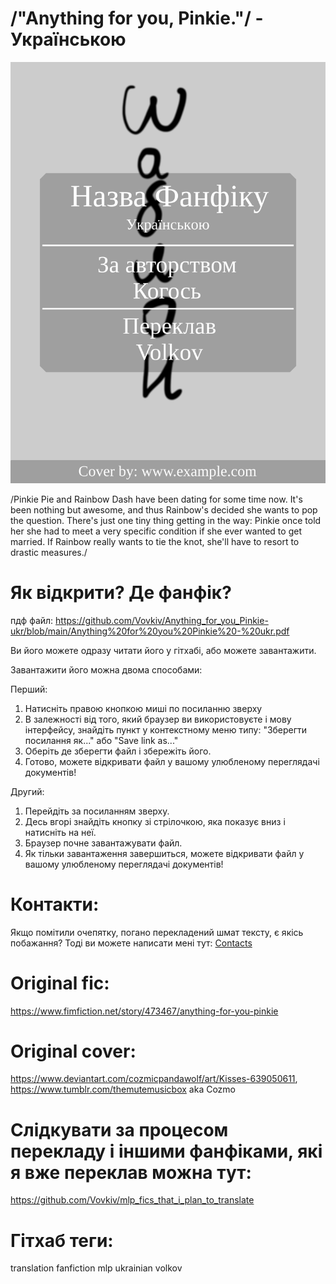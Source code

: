# /"Anything for you, Pinkie."/ - Українською
![обкладинка](https://github.com/Vovkiv/Anything_for_you_Pinkie-ukr/blob/main/src/cover-ukr.png?raw=true)

/Pinkie Pie and Rainbow Dash have been dating for some time now. It's been nothing but awesome, and thus Rainbow's decided she wants to pop the question. There's just one tiny thing getting in the way: Pinkie once told her she had to meet a very specific condition if she ever wanted to get married. If Rainbow really wants to tie the knot, she'll have to resort to drastic measures./

# Як відкрити? Де фанфік?
пдф файл: https://github.com/Vovkiv/Anything_for_you_Pinkie-ukr/blob/main/Anything%20for%20you%20Pinkie%20-%20ukr.pdf

Ви його можете одразу читати його у гітхабі, або можете завантажити.

Завантажити його можна двома способами:

Перший:

1. Натисніть правою кнопкою миші по посиланню зверху
2. В залежності від того, який браузер ви використовуєте і мову інтерфейсу, знайдіть пункт у контекстному меню типу: "Зберегти посилання як..." або "Save link as..."
3. Оберіть де зберегти файл і збережіть його.
4. Готово, можете відкривати файл у вашому улюбленому переглядачі документів!

Другий:

1. Перейдіть за посиланням зверху.
2. Десь вгорі знайдіть кнопку зі стрілочкою, яка показує вниз і натисніть на неї.
3. Браузер почне завантажувати файл.
4. Як тільки завантаження завершиться, можете відкривати файл у вашому улюбленому переглядачі документів!

# Контакти:
Якщо помітили очепятку, погано перекладений шмат тексту, є якісь побажання?
Тоді ви можете написати мені тут: [Contacts](https://github.com/Vovkiv/mlp_fics_that_i_plan_to_translate/tree/main#contacts)

# Original fic:
https://www.fimfiction.net/story/473467/anything-for-you-pinkie

# Original cover:
https://www.deviantart.com/cozmicpandawolf/art/Kisses-639050611, https://www.tumblr.com/themutemusicbox aka Cozmo

# Слідкувати за процесом перекладу і іншими фанфіками, які я вже переклав можна тут:
https://github.com/Vovkiv/mlp_fics_that_i_plan_to_translate

# Гітхаб теги:
translation fanfiction mlp ukrainian volkov
